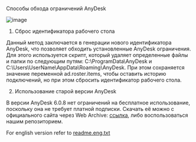 Способы обхода ограничений AnyDesk

![image](https://github.com/user-attachments/assets/12a6adb3-affd-40c6-834c-ac03dbda3028)

1) Сброс идентификатора рабочего стола

Данный метод заключается в генерации нового идентификатора AnyDesk, что позволяет обходить установленные AnyDesk ограничения.
Для этого используется скрипт, который удаляет определенные файлы и папки по следующим путям: C:\ProgramData\AnyDesk и C:\Users\UserName\AppData\Roaming\AnyDesk.
При этом сохраняется значение переменной ad.roster.items, чтобы оставить историю подключений, но при этом сбросить идентификатор рабочего стола.

2) Использование старой версии AnyDesk

В версии AnyDesk 6.0.8 нет ограничений на бесплатное использование, поскольку она не требует платной подписки.
Скачать её можно с официального сайта через Web Archive: [ссылка](https://web.archive.org/web/20200903224422/https://anydesk.com/en/downloads/windows), либо воспользоваться нашим репозиторием.

For english version refer to [readme.eng.txt](https://github.com/kreker0001/AnyDesk-CountDown-999-second/blob/main/readme.eng.md)
